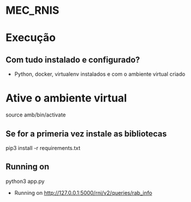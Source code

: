 # MEC_RNIS

# Execução

## Com tudo instalado e configurado?

- Python, docker, virtualenv instalados e com o ambiente virtual criado


# Ative o ambiente virtual
source amb/bin/activate

## Se for a primeria vez instale as bibliotecas

pip3 install -r requirements.txt

## Running on 

python3 app.py

- Running on http://127.0.0.1:5000/rni/v2/queries/rab_info
